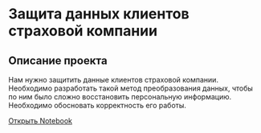 # Защита данных клиентов страховой компании
## Описание проекта

Нам нужно защитить данные клиентов страховой компании. Необходимо разработать такой метод преобразования данных, чтобы по ним было сложно восстановить персональную информацию. Необходимо обосновать корректность его работы.

[Открыть Notebook](https://github.com/S1udent/yandex-practicum/blob/main/10-Защита%20данных%20клиентов%20страховой%20компании/Защита%20данных%20клиентов%20страховой%20компании.ipynb)
